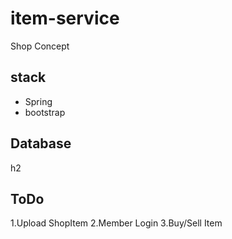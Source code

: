# item-service
Shop Concept

## stack
* Spring
* bootstrap

## Database
h2

## ToDo
1.Upload ShopItem
2.Member Login
3.Buy/Sell Item
